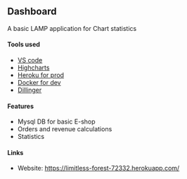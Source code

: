 ## Dashboard
A basic LAMP application for Chart statistics

#### Tools used
- [VS code](https://code.visualstudio.com//) 
- [Highcharts](https://www.highcharts.com/)
- [Heroku for prod](https://www.heroku.com/)
- [Docker for dev](https://www.docker.com//)
- [Dillinger](https://dillinger.io/)

#### Features
- Mysql DB for basic E-shop
- Orders and revenue calculations
- Statistics

#### Links
- Website: https://limitless-forest-72332.herokuapp.com/